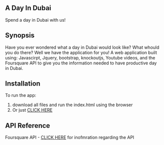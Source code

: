 ## A Day In Dubai

Spend a day in Dubai with us!

## Synopsis
Have you ever wondered what a day in Dubai would look like? What whould you do there? Well we have the application for you!
A web application built using: Javascirpt, Jquery, bootstrap, knockoutjs, Youtube videos, and the Foursquare API to give you the information needed to have productive day in Dubai.


## Installation

To run the app:
1. download all files and run the index.html using the browser
2. Or just
<a href="https://lewiekh.github.io/map/">CLICK HERE</a>

## API Reference

Foursquare API - 
<a href="https://developer.foursquare.com/">CLICK HERE</a> for inofmration regarding the API
